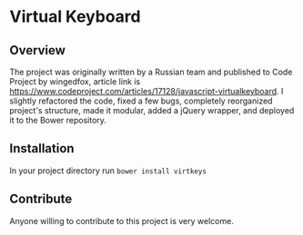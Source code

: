 # Virtual Keyboard

## Overview
The project was originally written by a Russian team and published to Code Project by wingedfox, article link is https://www.codeproject.com/articles/17128/javascript-virtualkeyboard. I slightly refactored the code, fixed a few bugs, completely reorganized project's structure, made it modular, added a jQuery wrapper, and deployed it to the Bower repository.

## Installation
In your project directory run `bower install virtkeys`

## Contribute
Anyone willing to contribute to this project is very welcome.
